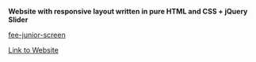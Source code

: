 **Website with responsive layout written in pure HTML and CSS + jQuery Slider**  
  
[fee-junior-screen](https://drive.google.com/open?id=1iHr7CEdoo9wPhlrV1zLMF5dC9rHmSfbN)  

[Link to Website](https://stassras.github.io/FEE-Junior/)
